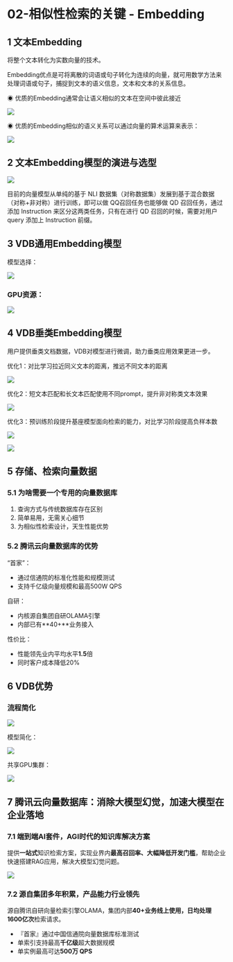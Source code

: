 # 02-相似性检索的关键 - Embedding

## 1 文本Embedding

将整个文本转化为实数向量的技术。

Embedding优点是可将离散的词语或句子转化为连续的向量，就可用数学方法来处理词语或句子，捕捉到文本的语义信息，文本和文本的关系信息。

◉ 优质的Embedding通常会让语义相似的文本在空间中彼此接近

![](https://javaedge-1256172393.cos.ap-shanghai.myqcloud.com/image-20240414171159521.png)

◉ 优质的Embedding相似的语义关系可以通过向量的算术运算来表示：

![](https://javaedge-1256172393.cos.ap-shanghai.myqcloud.com/image-20240414171236237.png)

## 2 文本Embedding模型的演进与选型



![](https://javaedge-1256172393.cos.ap-shanghai.myqcloud.com/image-20240414171349237.png)

目前的向量模型从单纯的基于 NLI 数据集（对称数据集）发展到基于混合数据（对称+非对称）进行训练，即可以做 QQ召回任务也能够做 QD 召回任务，通过添加 Instruction 来区分这两类任务，只有在进行 QD 召回的时候，需要对用户 query 添加上 Instruction 前缀。

## 3 VDB通用Embedding模型

模型选择：

![](https://javaedge-1256172393.cos.ap-shanghai.myqcloud.com/image-20240414171529413.png)

### GPU资源：



![](https://javaedge-1256172393.cos.ap-shanghai.myqcloud.com/image-20240414171604449.png)

## 4 VDB垂类Embedding模型

用户提供垂类文档数据，VDB对模型进行微调，助力垂类应用效果更进一步。

优化1：对比学习拉近同义文本的距离，推远不同文本的距离

![](https://javaedge-1256172393.cos.ap-shanghai.myqcloud.com/image-20240414171841703.png)

优化2：短文本匹配和长文本匹配使用不同prompt，提升非对称类文本效果

![](https://javaedge-1256172393.cos.ap-shanghai.myqcloud.com/image-20240414171906692.png)

优化3：预训练阶段提升基座模型面向检索的能力，对比学习阶段提高负样本数

![](https://javaedge-1256172393.cos.ap-shanghai.myqcloud.com/image-20240414171927786.png)



![](https://javaedge-1256172393.cos.ap-shanghai.myqcloud.com/image-20240414171944616.png)

## 5 存储、检索向量数据

### 5.1 为啥需要一个专用的向量数据库

1. 查询方式与传统数据库存在区别
2. 简单易用，无需关心细节
3. 为相似性检索设计，天生性能优势

### 5.2 腾讯云向量数据库的优势

“首家”：

- 通过信通院的标准化性能和规模测试
- 支持千亿级向量规模和最高500W QPS

自研：

- 内核源自集团自研OLAMA引擎
- 内部已有**40+**业务接入

性价比：

- 性能领先业内平均水平**1.5**倍
- 同时客户成本降低20%

## 6 VDB优势

### 流程简化



![](https://javaedge-1256172393.cos.ap-shanghai.myqcloud.com/image-20240414172239208.png)

模型简化：

![](https://javaedge-1256172393.cos.ap-shanghai.myqcloud.com/image-20240414172322436.png)

共享GPU集群：

![](https://javaedge-1256172393.cos.ap-shanghai.myqcloud.com/image-20240414172401162.png)

## 7 腾讯云向量数据库：消除大模型幻觉，加速大模型在企业落地

### 7.1 端到端AI套件，AGI时代的知识库解决方案

提供**一站式**知识检索方案，实现业界内**最高召回率、大幅降低开发门槛**，帮助企业快速搭建RAG应用，解决大模型幻觉问题。

![](https://javaedge-1256172393.cos.ap-shanghai.myqcloud.com/image-20240414172516389.png)

### 7.2 源自集团多年积累，产品能力行业领先

源自腾讯自研向量检索引擎OLAMA，集团内部**40+**业务线上使用，日均处理**1600亿次**检索请求。

- 『首家』通过中国信通院向量数据库标准测试
- 单索引支持最高**千亿级**超大数据规模
- 单实例最高可达**500万 QPS**